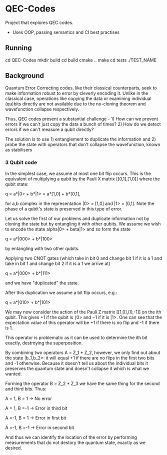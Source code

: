 # QEC-Codes
Project that explores QEC codes.

- Uses OOP, passing semantics and CI best practises

## Running

cd QEC-Codes
mkdir build
cd build
cmake ..
make
cd tests
./TEST_NAME

## Background
Quantum Error Correcting codes, like their classical counterparts, seek to make information robust to error by cleverly encoding it. Unlike in the classical case, operations like copying the data or examining individual (qu)bits directly are not available due to the no-cloning theorem and wavefunction collapse respectively. 

Thus, QEC codes present a substantial challenge - 1) How can we prevent errors if we can't just copy the data a bunch of times? 2) How do we detect errors if we can't measure a qubit directly?

The solution is to use 1) entanglement to duplicate the information and 2) probe the state with operators that don't collapse the wavefunction, known as stabilisers

### 3 Qubit code

In the simplest case, we assume at most one bit flip occurs. This is the equivalent of multiplying a qubit by the Pauli X matrix [[0,1],[1,0]] where the qubit state:

q = a*|0> + b*|1> = a*[1,0] + b*[0,1], 

for a,b complex in the representation |0> = [1,0] and |1> = [0,1]. Note the phase of a qubit's state is preserved in this type of error.

Let us solve the first of our problems and duplicate information not by cloning the state but by entangling it with other qubits. We assume we wish to encode the state alpha|0> + beta|1> and so form the state

q = a*|000> + b*|100> 

by entangling with two other qubits.

Applying two CNOT gates (which take in bit 0 and change bit 1 if it is a 1 and take in bit 1 and change bit 2 if it is a 1 we arrive at)

q = a*|000> + b*|111>

and we have "duplicated" the state.

After this duplication we assume a bit flip occurs, e.g.:

q = a*|010> + b*|101>

We may now consider the action of the Pauli Z matrix [[1,0],[0,-1]] on the ith qubit. This gives +1 if the qubit is ∣0> and −1 if it is |1>. One can see that the expectation value of this operator will be +1 if there is no flip and -1 if there is 1. 

This operator is problematic as it can be used to determine the ith bit exactly, destroying the superposition.

By combining two operators A = Z_1 * Z_2, however, we only find out about the state |b_1,b_2>: it will equal +1 if there are no flips in the first two bits and -1 otherwise. Because it doesn't tell us about the individual bits it preserves the quantum state and doesn't collapse it which is what we wanted.

Forming the operator B = Z_2 * Z_3 we have the same thing for the second and third bits. Thus:

A = 1, B = 1 -> No error

A = 1, B =-1 -> Error in third bit

A =-1, B = 1 -> Error in first bit

A =-1, B =-1 -> Error in second bit

And thus we can identify the location of the error by performing measurements that do not destory the quantum state, exactly as we desired.


